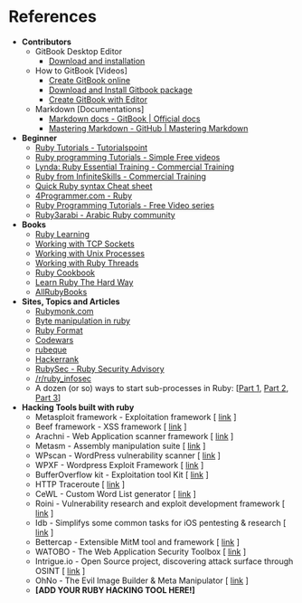 # References
* **Contributors**
    * GitBook Desktop Editor
        * [Download and installation][1]
    * How to GitBook [Videos]
        * [Create GitBook online][2]
        * [Download and Install Gitbook package][3]
        * [Create GitBook with Editor][4]
    * Markdown [Documentations]
        * [Markdown docs - GitBook | Official docs][6]
        * [Mastering Markdown - GitHub | Mastering Markdown][7]
* **Beginner**
    * [Ruby Tutorials - Tutorialspoint][8]
    * [Ruby programming Tutorials - Simple Free videos][9]
    * [Lynda: Ruby Essential Training - Commercial Training][11]
    * [Ruby from InfiniteSkills - Commercial Training][12]
    * [Quick Ruby syntax Cheat sheet][13]
    * [4Programmer.com - Ruby][23]
    * [Ruby Programming Tutorials - Free Video series][24]
    * [Ruby3arabi - Arabic Ruby community][29]
* **Books**
    * [Ruby Learning][14]
    * [Working with TCP Sockets][15]
    * [Working with Unix Processes][16]
    * [Working with Ruby Threads][17]
    * [Ruby Cookbook][18]
    * [Learn Ruby The Hard Way][19]
    * [AllRubyBooks][33]
* **Sites, Topics and Articles**
    * [Rubymonk.com][20]
    * [Byte manipulation in ruby][21]
    * [Ruby Format][22]
    * [Codewars][25]
    * [rubeque][26]
    * [Hackerrank][27]
    * [RubySec - Ruby Security Advisory][28]
    * [/r/ruby_infosec](https://www.reddit.com/r/ruby_infosec "/r/ruby_infosec")
    * A dozen (or so) ways to start sub-processes in Ruby: [[Part 1][30], [Part 2][31], [Part 3][32]]
* **Hacking Tools built with ruby**
    * Metasploit framework - Exploitation framework [ [link](https://github.com/rapid7/metasploit-framework) ]
    * Beef framework - XSS framework [ [link](http://beefproject.com/) ]
    * Arachni - Web Application scanner framework [ [link](http://www.arachni-scanner.com/) ]
    * Metasm - Assembly manipulation suite [ [link](https://github.com/jjyg/metasm) ]
    * WPscan - WordPress vulnerability scanner [ [link](http://wpscan.org) ]
    * WPXF - Wordpress Exploit Framework [ [link](http://www.getwpxf.com/) ]
    * BufferOverflow kit - Exploitation tool Kit [ [link](https://github.com/KINGSABRI/BufferOverflow-Kit) ]
    * HTTP Traceroute [ [link](https://digi.ninja/projects/http_traceroute.php) ]
    * CeWL - Custom Word List generator [ [link](https://digi.ninja/projects/cewl.php) ]
    * Roini - Vulnerability research and exploit development framework [ [link](http://ronin-ruby.github.io/) ]
    * Idb - Simplifys some common tasks for iOS pentesting & research [ [link](https://github.com/dmayer/idb) ]
    * Bettercap - Extensible MitM tool and framework [ [link](https://www.bettercap.org/) ]
    * WATOBO - The Web Application Security Toolbox [ [link](http://watobo.sourceforge.net/) ]
    * Intrigue.io - Open Source project, discovering attack surface through OSINT [ [link](https://intrigue.io/) ]
    * OhNo - The Evil Image Builder & Meta Manipulator [ [link](https://github.com/Hood3dRob1n/OhNo) ]
    * **[**ADD YOUR RUBY HACKING TOOL HERE!**]**







<br><br><br>
---
[1]: https://www.gitbook.com/editor
[2]: https://www.youtube.com/watch?v=kdpfRLpu0FQ
[3]: https://www.gitbook.com/editor
[4]: https://www.youtube.com/watch?v=IkV2HQLAKHY
[5]: https://www.youtube.com/watch?v=V23NKHiHWg4
[6]: http://help.gitbook.com/format/markdown.html
[7]: https://guides.github.com/features/mastering-markdown/
[8]: http://www.tutorialspoint.com/ruby/
[9]: https://www.thenewboston.com/videos.php?cat=50
[10]: https://www.youtube.com/watch?v=kdpfRLpu0FQ
[11]: https://www.youtube.com/playlist?list=PLFI1RBqfVaOrMxWjIuFXbtGYtdmezgap3
[12]: https://www.youtube.com/playlist?list=PLFI1RBqfVaOqvspvlnwS_ECczfRXnJee2
[13]: http://overapi.com/ruby/
[14]: http://rubylearning.com/satishtalim/tutorial.html
[15]: http://www.jstorimer.com/products/working-with-tcp-sockets
[16]: http://www.jstorimer.com/products/working-with-unix-processes
[17]: http://www.jstorimer.com/products/working-with-ruby-threads
[18]: http://shop.oreilly.com/product/9780596523695.do
[19]: http://learnrubythehardway.org/book/
[20]: https://rubymonk.com/
[21]: http://www.happybearsoftware.com/byte-manipulation-in-ruby.html
[22]: http://www.dotnetperls.com/format
[23]: http://4programmer.com/ruby
[24]: https://www.youtube.com/playlist?list=PLMK2xMz5H5Zv8eC8b4K6tMaE1-Z9FgSOp
[25]: http://www.codewars.com/?language=ruby
[26]: http://www.rubeque.com/
[27]: https://www.hackerrank.com/
[28]: http://rubysec.com/
[29]: http://ruby3arabi.com/
[30]: https://devver.wordpress.com/2009/06/30/a-dozen-or-so-ways-to-start-sub-processes-in-ruby-part-1/
[31]: https://devver.wordpress.com/2009/07/13/a-dozen-or-so-ways-to-start-sub-processes-in-ruby-part-2/
[32]: https://devver.wordpress.com/2009/10/12/ruby-subprocesses-part_3/
[33]: http://www.allrubybooks.com/
